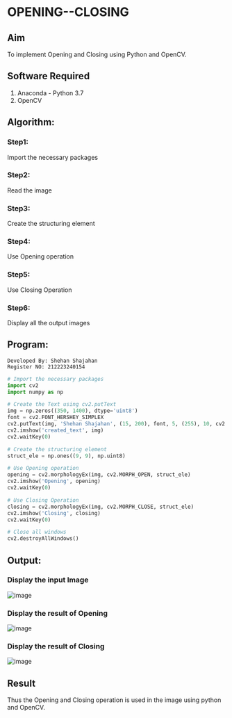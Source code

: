 # OPENING--CLOSING
## Aim
To implement Opening and Closing using Python and OpenCV.

## Software Required
1. Anaconda - Python 3.7
2. OpenCV
## Algorithm:
### Step1:
Import the necessary packages


### Step2:
Read the image

### Step3:
Create the structuring element

### Step4:
Use Opening operation

### Step5:
Use Closing Operation

### Step6:
Display all the output images

 
## Program:
```
Developed By: Shehan Shajahan
Register NO: 212223240154
```
``` Python
# Import the necessary packages
import cv2
import numpy as np

# Create the Text using cv2.putText
img = np.zeros((350, 1400), dtype='uint8')
font = cv2.FONT_HERSHEY_SIMPLEX
cv2.putText(img, 'Shehan Shajahan', (15, 200), font, 5, (255), 10, cv2.LINE_AA)
cv2.imshow('created_text', img)
cv2.waitKey(0)

# Create the structuring element
struct_ele = np.ones((9, 9), np.uint8)

# Use Opening operation
opening = cv2.morphologyEx(img, cv2.MORPH_OPEN, struct_ele)
cv2.imshow('Opening', opening)
cv2.waitKey(0)

# Use Closing Operation
closing = cv2.morphologyEx(img, cv2.MORPH_CLOSE, struct_ele)
cv2.imshow('Closing', closing)
cv2.waitKey(0)

# Close all windows
cv2.destroyAllWindows()
```
## Output:

### Display the input Image
![image](https://github.com/user-attachments/assets/f9eb4f46-9195-49ca-be62-82053a4aa474)


### Display the result of Opening
![image](https://github.com/user-attachments/assets/11dbc488-abb9-4965-bef5-1ef124576584)


### Display the result of Closing
![image](https://github.com/user-attachments/assets/54de2615-dbb6-40a0-b2fa-06f6cb82a98e)


## Result
Thus the Opening and Closing operation is used in the image using python and OpenCV.
